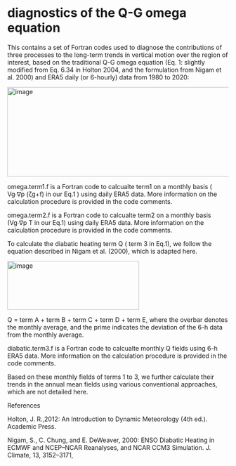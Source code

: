 # diagnostics of the Q-G omega equation 
This contains a set of Fortran codes used to diagnose the contributions of three processes to the long-term trends in vertical motion over the region of interest, based on the traditional Q-G omega equation (Eq. 1: slightly modified from Eq. 6.34 in Holton 2004, and the formulation from Nigam et al. 2000) and ERA5 daily (or 6-hourly) data from 1980 to 2020:

<img width="1680" height="204" alt="image" src="https://github.com/user-attachments/assets/ff507f2e-47e0-48fc-8eb8-2c419f2aebef" />

 
omega.term1.f is a Fortran code to calcualte term1 on a monthly basis ( Vg∙∇p (ζg+f) in our Eq.1 ) using daily ERA5 data. 
More information on the calculation procedure is provided in the code comments.
 
omega.term2.f is a Fortran code to calcualte term2 on a monthly basis (Vg∙∇p T in our Eq.1) using daily ERA5 data. 
More information on the calculation procedure is provided in the code comments.


To calculate the diabatic heating term Q ( term 3 in Eq.1), we follow the equation described in Nigam et al. (2000), which is adapted here.
 


<img width="300" height="111" alt="image" src="https://github.com/user-attachments/assets/e3d041b0-0da5-4e67-8541-591c9038d7de" />



Q = term A + term B + term C + term D + term E, where the overbar denotes the monthly average, and the prime indicates the deviation of the 6-h data from the monthly average.

diabatic.term3.f is a Fortran code to calcualte monthly Q fields using 6-h ERA5 data.
More information on the calculation procedure is provided in the code comments.

Based on these monthly fields of terms 1 to 3, we further calculate their trends in the annual mean fields using various conventional approaches, which are not detailed here.

References

Holton, J. R.,2012: An Introduction to Dynamic Meteorology (4th ed.). Academic Press.

Nigam, S., C. Chung, and E. DeWeaver, 2000: ENSO Diabatic Heating in ECMWF and NCEP–NCAR Reanalyses, and NCAR CCM3 Simulation. J. Climate, 13, 3152–3171,

